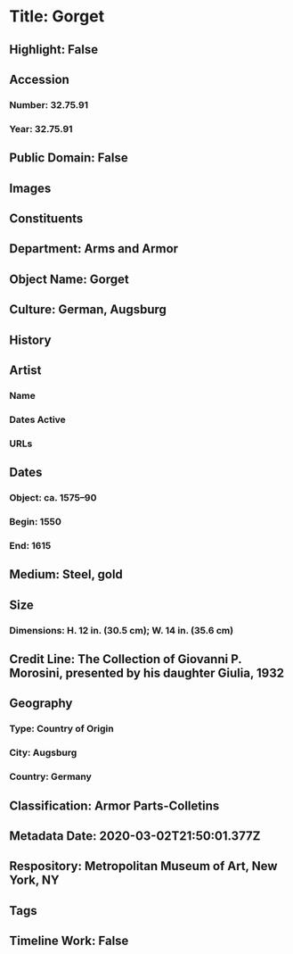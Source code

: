 # Title: Gorget
## Highlight: False
## Accession
### Number: 32.75.91
### Year: 32.75.91
## Public Domain: False
## Images
## Constituents
## Department: Arms and Armor
## Object Name: Gorget
## Culture: German, Augsburg
## History
## Artist
### Name
### Dates Active
### URLs
## Dates
### Object: ca. 1575–90
### Begin: 1550
### End: 1615
## Medium: Steel, gold
## Size
### Dimensions: H. 12 in. (30.5 cm); W. 14 in. (35.6 cm)
## Credit Line: The Collection of Giovanni P. Morosini, presented by his daughter Giulia, 1932
## Geography
### Type: Country of Origin
### City: Augsburg
### Country: Germany
## Classification: Armor Parts-Colletins
## Metadata Date: 2020-03-02T21:50:01.377Z
## Respository: Metropolitan Museum of Art, New York, NY
## Tags
## Timeline Work: False